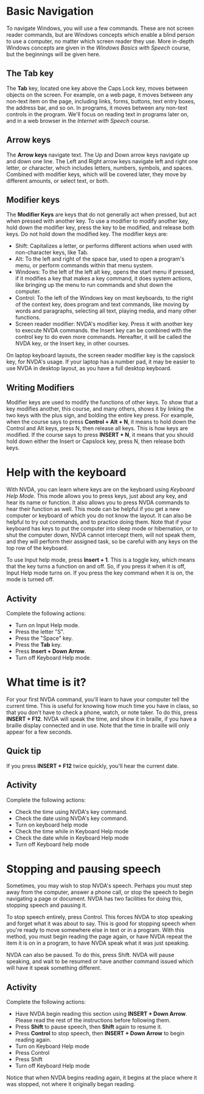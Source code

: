 Basic Navigation
================

To navigate Windows, you will use a few commands. These are not screen
reader commands, but are Windows concepts which enable a blind person to
use a computer, no matter which screen reader they use. More in-depth
Windows concepts are given in the *Windows Basics with Speech* course,
but the beginnings will be given here.

The Tab key
-----------

The **Tab** key, located one key above the Caps Lock key, moves between
objects on the screen. For example, on a web page, it moves between any
non-text item on the page, including links, forms, buttons, text entry
boxes, the address bar, and so on. In programs, it moves between any
non-text controls in the program. We'll focus on reading text in
programs later on, and in a web browser in the *Internet with Speech*
course.

Arrow keys
----------

The **Arrow keys** navigate text. The Up and Down arrow keys navigate up
and down one line. The Left and Right arrow keys navigate left and right
one letter, or character, which includes letters, numbers, symbols, and
spaces. Combined with modifier keys, which will be covered later, they
move by different amounts, or select text, or both.

Modifier keys
-------------

The **Modifier Keys** are keys that do not generally act when pressed,
but act when pressed with another key. To use a modifier to modify
another key, hold down the modifier key, press the key to be modified,
and release both keys. Do not hold down the modified key. The modifier
keys are:

- Shift: Capitalizes a letter, or performs different actions when used
    with non-character keys, like Tab.
- Alt: To the left and right of the space bar, used to open a
    program's menu, or perform commands within that menu system.
- Windows: To the left of the left alt key, opens the start menu if
    pressed, if it modifies a key that makes a key command, it does
    system actions, like bringing up the menu to run commands and shut
    down the computer.
- Control: To the left of the Windows key on most keyboards, to the
    right of the context key, does program and text commands, like
    moving by words and paragraphs, selecting all text, playing media,
    and many other functions.
- Screen reader modifier: NVDA's modifier key. Press it with
    another key to execute NVDA commands. the Insert key can be
    combined with the control key to do even more commands. Hereafter,
    it will be called the NVDA key, or the Insert key, in other
    courses.

On laptop keyboard layouts, the screen reader modifier key is the
capslock key, for NVDA's usage. If your laptop has a number pad, it may
be easier to use NVDA in desktop layout, as you have a full desktop
keyboard.

Writing Modifiers
-----------------

Modifier keys are used to modify the functions of other keys. To show
that a key modifies another, this course, and many others, shows it by
linking the two keys with the plus sign, and bolding the entire key
press. For example, when the course says to press **Control + Alt +
N**, it means to hold down the Control and Alt keys, press N, then
release all keys. This is how keys are modified. If the course says to
press **INSERT + N**, it means that you should hold down either the
Insert or Capslock key, press N, then release both keys.

Help with the keyboard
======================

With NVDA, you can learn where keys are on the keyboard using *Keyboard
Help Mode*. This mode allows you to press keys, just about any key, and
hear its name or function. It also allows you to press NVDA commands to
hear their function as well. This mode can be helpful if you get a new
computer or keyboard of which you do not know the layout. It can also be
helpful to try out commands, and to practice doing them. Note that if
your keyboard has keys to put the computer into sleep mode or
hibernation, or to shut the computer down, NVDA cannot intercept them,
will not speak them, and they will perform their assigned task, so be
careful with any keys on the top row of the keyboard.

To use Input help mode, press **Insert + 1**. This is a toggle key,
which means that the key turns a function on and off. So, if you press
it when it is off, Input Help mode turns on. If you press the key
command when it is on, the mode is turned off.

Activity
--------

Complete the following actions:

-   Turn on Input Help mode.
-   Press the letter "S".
-   Press the "Space" key.
-   Press the **Tab** key.
-   Press **Insert + Down Arrow**.
-   Turn off Keyboard Help mode.

What time is it?
================

For your first NVDA command, you'll learn to have your computer tell the
current time. This is useful for knowing how much time you have in
class, so that you don't have to check a phone, watch, or note taker. To
do this, press **INSERT + F12**. NVDA will speak the time, and show it
in braille, if you have a braille display connected and in use. Note
that the time in braille will only appear for a few seconds.

Quick tip
---------

If you press **INSERT + F12** twice quickly, you'll hear the current
date.

Activity
--------

Complete the following actions:

-   Check the time using NVDA's key command.
-   Check the date using NVDA's key command.
-   Turn on keyboard help mode
-   Check the time while in Keyboard Help mode
-   Check the date while in Keyboard Help mode
-   Turn off Keyboard help mode

Stopping and pausing speech
===========================

Sometimes, you may wish to stop NVDA's speech. Perhaps you must step
away from the computer, answer a phone call, or stop the speech to begin
navigating a page or document. NVDA has two facilities for doing this,
stopping speech and pausing it.

To stop speech entirely, press Control. This forces NVDA to stop
speaking and forget what it was about to say. This is good for stopping
speech when you're ready to move somewhere else in text or in a program.
With this method, you must begin reading the page again, or have NVDA
repeat the item it is on in a program, to have NVDA speak what it was
just speaking.

NVDA can also be paused. To do this, press Shift. NVDA will pause
speaking, and wait to be resumed or have another command issued which
will have it speak something different.

Activity
--------

Complete the following actions:

-   Have NVDA begin reading this section using **INSERT + Down Arrow**.
    Please read the rest of the instructions before following them.
-   Press **Shift** to pause speech, then **Shift** again to resume it.
-   Press **Control** to stop speech, then **INSERT + Down Arrow** to
    begin reading again.
-   Turn on Keyboard Help mode
-   Press Control
-   Press Shift
-   Turn off Keyboard Help mode

Notice that when NVDA begins reading again, it begins at the place where
it was stopped, not where it originally began reading.
